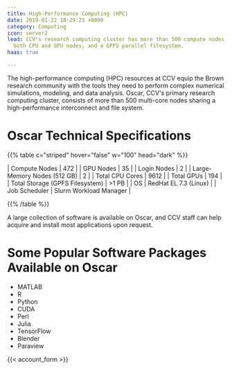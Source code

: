 ```yaml
---
title: High-Performance Computing (HPC)
date: 2019-01-22 18:29:23 +0000
category: Computing
icon: server2
lead: CCV's research computing cluster has more than 500 compute nodes, including
  both CPU and GPU nodes, and a GPFS parallel filesystem.
haas: true

---
```

The high-performance computing (HPC) resources at CCV equip the Brown research community with the tools they need to perform complex numerical simulations, modeling, and data analysis. Oscar, CCV's primary research computing cluster, consists of more than 500 multi-core nodes sharing a high-performance interconnect and file system. 

# Oscar Technical Specifications

{{% table c="striped" hover="false" w="100" head="dark" %}}

| Compute Nodes | 472 |
| GPU Nodes | 35 |
| Login Nodes | 2 |
| Large-Memory Nodes (512 GB) | 2 |
| Total CPU Cores | 9612 |
| Total GPUs | 194 |
| Total Storage (GPFS Filesystem) | >1 PB |
| OS | RedHat EL 7.3 (Linux) |
| Job Scheduler | Slurm Workload Manager |

{{% /table %}}

A large collection of software is available on Oscar, and CCV staff can help acquire and install most applications upon request.

# Some Popular Software Packages Available on Oscar

- MATLAB
- R
- Python
- CUDA
- Perl
- Julia
- TensorFlow
- Blender
- Paraview

{{< account_form >}}